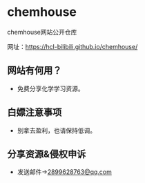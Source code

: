 # chemhouse

chemhouse网站公开仓库

网址：https://hcl-bilibili.github.io/chemhouse/

## 网站有何用？

- 免费分享化学学习资源。

## 白嫖注意事项

- 别拿去盈利，也请保持低调。

## 分享资源&侵权申诉

- 发送邮件→2899628763@qq.com
